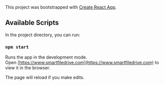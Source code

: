 This project was bootstrapped with [Create React App](https://github.com/facebook/create-react-app).

## Available Scripts

In the project directory, you can run:

### `npm start`

Runs the app in the development mode.<br />
Open [https://www.smartfiledrive.com](https://www.smartfiledrive.com) to view it in the browser.

The page will reload if you make edits.<br />

